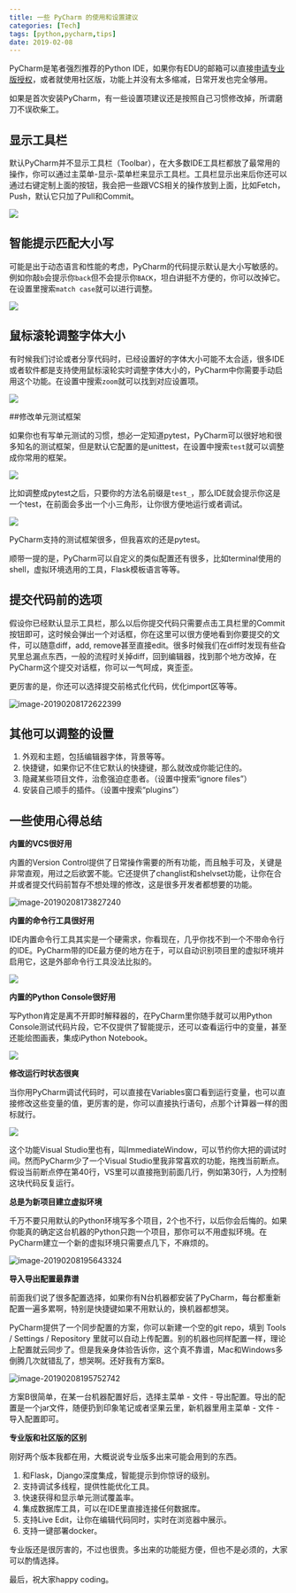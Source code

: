 ```yaml
---
title: 一些 PyCharm 的使用和设置建议
categories: [Tech]
tags: [python,pycharm,tips]
date: 2019-02-08
---
```


PyCharm是笔者强烈推荐的Python IDE，如果你有EDU的邮箱可以直接[申请专业版授权](https://tobyqin.github.io/posts/2016-09-26/get-jetbrains-student-licence/)，或者就使用社区版，功能上并没有太多缩减，日常开发也完全够用。

<!-- more -->

如果是首次安装PyCharm，有一些设置项建议还是按照自己习惯修改掉，所谓磨刀不误砍柴工。

## 显示工具栏

默认PyCharm并不显示工具栏（Toolbar），在大多数IDE工具栏都放了最常用的操作，你可以通过主菜单-显示-菜单栏来显示工具栏。工具栏显示出来后你还可以通过右键定制上面的按钮，我会把一些跟VCS相关的操作放到上面，比如Fetch，Push，默认它只加了Pull和Commit。

![](images/2019-02/20190208162340.png)

## 智能提示匹配大小写

可能是出于动态语言和性能的考虑，PyCharm的代码提示默认是大小写敏感的。例如你敲`b`会提示你`back`但不会提示你`BACK`，坦白讲挺不方便的，你可以改掉它。在设置里搜索`match case`就可以进行调整。

![](images/2019-02/20190208163613.png)

## 鼠标滚轮调整字体大小

有时候我们讨论或者分享代码时，已经设置好的字体大小可能不太合适，很多IDE或者软件都是支持使用鼠标滚轮实时调整字体大小的，PyCharm中你需要手动启用这个功能。在设置中搜索`zoom`就可以找到对应设置项。

![](images/2019-02/20190208170026.png)

##修改单元测试框架

如果你也有写单元测试的习惯，想必一定知道pytest，PyCharm可以很好地和很多知名的测试框架，但是默认它配置的是unittest，在设置中搜索`test`就可以调整成你常用的框架。

![](images/2019-02/20190208164442.png)

比如调整成pytest之后，只要你的方法名前缀是`test_`，那么IDE就会提示你这是一个test，在前面会多出一个小三角形，让你很方便地运行或者调试。

![](images/2019-02/20190208165147.png)

PyCharm支持的测试框架很多，但我喜欢的还是pytest。

顺带一提的是，PyCharm可以自定义的类似配置还有很多，比如terminal使用的shell，虚拟环境选用的工具，Flask模板语言等等。

## 提交代码前的选项

假设你已经默认显示工具栏，那么以后你提交代码只需要点击工具栏里的Commit按钮即可，这时候会弹出一个对话框，你在这里可以很方便地看到你要提交的文件，可以随意diff，add, remove甚至直接edit。很多时候我们在diff时发现有些旮旯里总漏点东西，一般的流程时关掉diff，回到编辑器，找到那个地方改掉，在PyCharm这个提交对话框，你可以一气呵成，爽歪歪。

更厉害的是，你还可以选择提交前格式化代码，优化import区等等。

![image-20190208172622399](images/image-20190208172622399.png)

## 其他可以调整的设置

1. 外观和主题，包括编辑器字体，背景等等。
2. 快捷键，如果你记不住它默认的快捷键，那么就改成你能记住的。
3. 隐藏某些项目文件，治愈强迫症患者。（设置中搜索“ignore files”）
4. 安装自己顺手的插件。（设置中搜索“plugins”）

## 一些使用心得总结

**内置的VCS很好用**

内置的Version Control提供了日常操作需要的所有功能，而且触手可及，关键是非常直观，用过之后欲罢不能。它还提供了changlist和shelvset功能，让你在合并或者提交代码前暂存不想处理的修改，这是很多开发者都想要的功能。

![image-20190208173827240](images/image-20190208173827240.png)

**内置的命令行工具很好用**

IDE内置命令行工具其实是一个硬需求，你看现在，几乎你找不到一个不带命令行的IDE。PyCharm带的IDE最方便的地方在于，可以自动识别项目里的虚拟环境并启用它，这是外部命令行工具没法比拟的。

![](images/2019-02/20190208174528.png)

**内置的Python Console很好用**

写Python肯定是离不开即时解释器的，在PyCharm里你随手就可以用Python Console测试代码片段，它不仅提供了智能提示，还可以查看运行中的变量，甚至还能绘图画表，集成iPython Notebook。

![](images/2019-02/20190208174959.png)

**修改运行时状态很爽**

当你用PyCharm调试代码时，可以直接在Variables窗口看到运行变量，也可以直接修改这些变量的值，更厉害的是，你可以直接执行语句，点那个计算器一样的图标就行。

![](images/2019-02/20190208175713.png)

这个功能Visual Studio里也有，叫ImmediateWindow，可以节约你大把的调试时间。然而PyCharm少了一个Visual Studio里我非常喜欢的功能，拖拽当前断点。假设当前断点停在第40行，VS里可以直接拖到前面几行，例如第30行，人为控制这块代码反复运行。

**总是为新项目建立虚拟环境**

千万不要只用默认的Python环境写多个项目，2个也不行，以后你会后悔的。如果你能真的确定这台机器的Python只跑一个项目，那你可以不用虚拟环境。在PyCharm建立一个新的虚拟环境只需要点几下，不麻烦的。

![image-20190208195643324](images/image-20190208195643324.png)

**导入导出配置最靠谱**

前面我们说了很多配置选择，如果你有N台机器都安装了PyCharm，每台都重新配置一遍多累啊，特别是快捷键如果不用默认的，换机器都想哭。

PyCharm提供了一个同步配置的方案，你可以新建一个空的git repo，填到 Tools / Settings / Repository 里就可以自动上传配置。别的机器也同样配置一样，理论上配置就云同步了。但是我亲身体验告诉你，这个真不靠谱，Mac和Windows多倒腾几次就错乱了，想哭啊。还好我有方案B。

![image-20190208195752742](images/image-20190208195752742.png)

方案B很简单，在某一台机器配置好后，选择主菜单 - 文件 - 导出配置。导出的配置是一个jar文件，随便扔到印象笔记或者坚果云里，新机器里用主菜单 - 文件 - 导入配置即可。

**专业版和社区版的区别**

刚好两个版本我都在用，大概说说专业版多出来可能会用到的东西。

1. 和Flask，Django深度集成，智能提示到你惊讶的级别。
2. 支持调试多线程，提供性能优化工具。
3. 快速获得和显示单元测试覆盖率。
4. 集成数据库工具，可以在IDE里直接连接任何数据库。
5. 支持Live Edit，让你在编辑代码同时，实时在浏览器中展示。
6. 支持一键部署docker。

专业版还是很厉害的，不过也很贵。多出来的功能挺方便，但也不是必须的，大家可以酌情选择。

最后，祝大家happy coding。